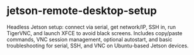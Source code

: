# jetson-remote-desktop-setup
Headless Jetson setup: connect via serial, get network/IP, SSH in, run TigerVNC, and launch XFCE to avoid black screens. Includes copy/paste commands, VNC session management, optional autostart, and basic troubleshooting for serial, SSH, and VNC on Ubuntu-based Jetson devices.

